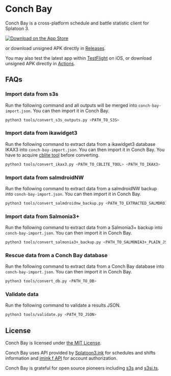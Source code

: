 # Conch Bay

Conch Bay is a cross-platform schedule and battle statistic client for Splatoon 3.

[<img src="https://tools.applemediaservices.com/api/badges/download-on-the-app-store/black/en-us?size=250x83&amp;releaseDate=1673308800?h=f4afffb19e486060195b9cc0bf3fd5f9" alt="Download on the App Store">](https://apps.apple.com/us/app/conch-bay/id1659268579)

or download unsigned APK directly in [Releases](https://github.com/zhxie/conch-bay/releases).

You may also test the latest app within [TestFlight](https://testflight.apple.com/join/JzrEy6eY) on iOS, or download unsigned APK directly in [Actions](https://github.com/zhxie/conch-bay/actions/workflows/build.yaml).

## FAQs

### Import data from s3s

Run the following command and all outputs will be merged into `conch-bay-import.json`. You can then import it in Conch Bay.

```sh
python3 tools/convert_s3s_outputs.py <PATH_TO_S3S>
```

### Import data from ikawidget3

Run the following command to extract data from a ikawidget3 database IKAX3 into `conch-bay-import.json`. You can then import it in Conch Bay. You have to acquire [cblite tool](https://github.com/couchbaselabs/couchbase-mobile-tools/releases) before converting.

```sh
python3 tools/convert_ikax3.py <PATH_TO_CBLITE_TOOL> <PATH_TO_IKAX3>
```

### Import data from salmdroidNW

Run the following command to extract data from a salmdroidNW backup into `conch-bay-import.json`. You can then import it in Conch Bay.

```sh
python3 tools/convert_salmdroidnw_backup.py <PATH_TO_EXTRACTED_SALMDROIDNW_BACKUP>
```

### Import data from Salmonia3+

Run the following command to extract data from a Salmonia3+ backup into `conch-bay-import.json`. You can then import it in Conch Bay.

```sh
python3 tools/convert_salmonia3+_backup.py <PATH_TO_SALMONIA3+_PLAIN_JSON_BACKUP>
```

### Rescue data from a Conch Bay database

Run the following command to extract data from a Conch Bay database into `conch-bay-import.json`. You can then import it in Conch Bay.

```sh
python3 tools/convert_db.py <PATH_TO_DB>
```

### Validate data

Run the following command to validate a results JSON.

```sh
python3 tools/validate.py <PATH_TO_JSON>
```

## License

Conch Bay is licensed under [the MIT License](/LICENSE).

Conch Bay uses API provided by [Splatoon3.ink](https://splatoon3.ink/) for schedules and shifts information and [imink f API](https://github.com/imink-app/f-API) for account authorization.

Conch Bay is grateful for open source pioneers including [s3s](https://github.com/frozenpandaman/s3s) and [s3si.ts](https://github.com/spacemeowx2/s3si.ts).
